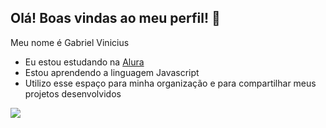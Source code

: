 ## Olá! Boas vindas ao meu perfil! 👋

Meu nome é Gabriel Vinicius 
- Eu estou estudando na [Alura](https://www.alura.com.br)
- Estou aprendendo a linguagem Javascript
- Utilizo esse espaço para minha organização e para compartilhar meus projetos desenvolvidos 





![](https://media1.tenor.com/m/2EDAYHRw2aEAAAAd/hype-happy.gif)


